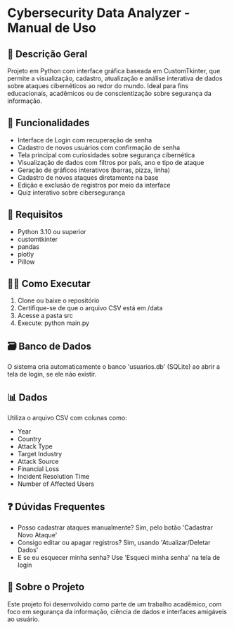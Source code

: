 # Cybersecurity Data Analyzer - Manual de Uso #

## 🔐 Descrição Geral ##

Projeto em Python com interface gráfica baseada em CustomTkinter, que permite a visualização, cadastro, atualização e análise interativa de dados sobre ataques cibernéticos ao redor do mundo. Ideal para fins educacionais, acadêmicos ou de conscientização sobre segurança da informação.

## 🚀 Funcionalidades ##

* Interface de Login com recuperação de senha
* Cadastro de novos usuários com confirmação de senha
* Tela principal com curiosidades sobre segurança cibernética
* Visualização de dados com filtros por país, ano e tipo de ataque
* Geração de gráficos interativos (barras, pizza, linha)
* Cadastro de novos ataques diretamente na base
* Edição e exclusão de registros por meio da interface
* Quiz interativo sobre cibersegurança

## 🧰 Requisitos ##

* Python 3.10 ou superior
* customtkinter
* pandas
* plotly
* Pillow

## 🧑‍💻 Como Executar ##

1. Clone ou baixe o repositório
2. Certifique-se de que o arquivo CSV está em /data
3. Acesse a pasta src
4. Execute: python main.py

## 🗃️ Banco de Dados ##

O sistema cria automaticamente o banco 'usuarios.db' (SQLite) ao abrir a tela de login, se ele não existir.

## 📊 Dados ##

Utiliza o arquivo CSV com colunas como:
- Year
- Country
- Attack Type
- Target Industry
- Attack Source
- Financial Loss
- Incident Resolution Time
- Number of Affected Users

## ❓ Dúvidas Frequentes ##

* Posso cadastrar ataques manualmente? Sim, pelo botão 'Cadastrar Novo Ataque'
* Consigo editar ou apagar registros? Sim, usando 'Atualizar/Deletar Dados'
* E se eu esquecer minha senha? Use 'Esqueci minha senha' na tela de login

## 🧠 Sobre o Projeto ##

Este projeto foi desenvolvido como parte de um trabalho acadêmico, com foco em segurança da informação, ciência de dados e interfaces amigáveis ao usuário.
